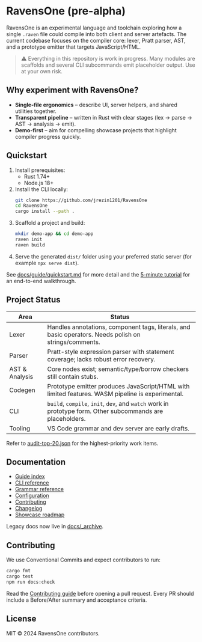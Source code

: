 # RavensOne (pre-alpha)

RavensOne is an experimental language and toolchain exploring how a single `.raven` file could compile into both client and server artefacts. The current codebase focuses on the compiler core: lexer, Pratt parser, AST, and a prototype emitter that targets JavaScript/HTML.

> ⚠️ Everything in this repository is work in progress. Many modules are scaffolds and several CLI subcommands emit placeholder output. Use at your own risk.

## Why experiment with RavensOne?

- **Single-file ergonomics** – describe UI, server helpers, and shared utilities together.
- **Transparent pipeline** – written in Rust with clear stages (lex → parse → AST → analysis → emit).
- **Demo-first** – aim for compelling showcase projects that highlight compiler progress quickly.

## Quickstart

1. Install prerequisites:
   - Rust 1.74+
   - Node.js 18+
2. Install the CLI locally:
   ```bash
   git clone https://github.com/jrezin1201/RavensOne
   cd RavensOne
   cargo install --path .
   ```
3. Scaffold a project and build:
   ```bash
   mkdir demo-app && cd demo-app
   raven init
   raven build
   ```
4. Serve the generated `dist/` folder using your preferred static server (for example `npx serve dist`).

See [docs/guide/quickstart.md](docs/guide/quickstart.md) for more detail and the [5-minute tutorial](docs/guide/tutorial-5-minutes.md) for an end-to-end walkthrough.

## Project Status

| Area | Status |
| --- | --- |
| Lexer | Handles annotations, component tags, literals, and basic operators. Needs polish on strings/comments. |
| Parser | Pratt-style expression parser with statement coverage; lacks robust error recovery. |
| AST & Analysis | Core nodes exist; semantic/type/borrow checkers still contain stubs. |
| Codegen | Prototype emitter produces JavaScript/HTML with limited features. WASM pipeline is experimental. |
| CLI | `build`, `compile`, `init`, `dev`, and `watch` work in prototype form. Other subcommands are placeholders. |
| Tooling | VS Code grammar and dev server are early drafts. |

Refer to [audit-top-20.json](audit-top-20.json) for the highest-priority work items.

## Documentation

- [Guide index](docs/guide/index.md)
- [CLI reference](docs/reference/cli.md)
- [Grammar reference](docs/reference/grammar.md)
- [Configuration](docs/reference/config.md)
- [Contributing](docs/contributing.md)
- [Changelog](docs/changelog.md)
- [Showcase roadmap](showcase-roadmap.md)

Legacy docs now live in [docs/_archive](docs/_archive/INDEX.md).

## Contributing

We use Conventional Commits and expect contributors to run:

```bash
cargo fmt
cargo test
npm run docs:check
```

Read the [Contributing guide](docs/contributing.md) before opening a pull request. Every PR should include a Before/After summary and acceptance criteria.

## License

MIT © 2024 RavensOne contributors.
